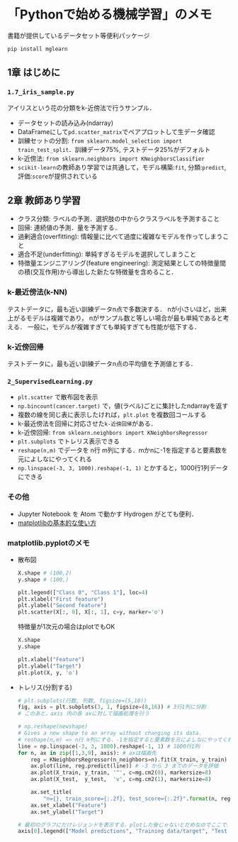 # 「Pythonで始める機械学習」のメモ

書籍が提供しているデータセット等便利パッケージ
```
pip install mglearn
```

## 1章 はじめに
### `1.7_iris_sample.py`
アイリスという花の分類をk-近傍法で行うサンプル．

+ データセットの読み込み(ndarray)
+ DataFrameにして`pd.scatter_matrix`でペアプロットして生データ確認
+ 訓練セットの分割: `from sklearn.model_selection import train_test_split`．訓練データ75%, テストデータ25%がデフォルト
+ k-近傍法: `from sklearn.neighbors import KNeighborsClassifier`
+ `scikit-learn`の教師あり学習では共通して，モデル構築:`fit`, 分類:`predict`, 評価:`score`が提供されている

## 2章 教師あり学習
+ クラス分類: ラベルの予測．選択肢の中からクラスラベルを予測すること
+ 回帰: 連続値の予測．量を予測する．
+ 過剰適合(overfitting): 情報量に比べて過度に複雑なモデルを作ってしまうこと
+ 適合不足(underfitting): 単純すぎるモデルを選択してしまうこと
+ 特徴量エンジニアリング(feature engineering): 測定結果としての特徴量間の積(交互作用)から導出した新たな特徴量を含めること．

### k-最近傍法(k-NN)
テストデータに，最も近い訓練データn点で多数決する．
nが小さいほど，出来上がるモデルは複雑であり，
nがサンプル数と等しい場合が最も単純であると考える．
一般に，モデルが複雑すぎても単純すぎても性能が低下する．

### k-近傍回帰
テストデータに，最も近い訓練データn点の平均値を予測値とする．


### `2_SupervisedLearning.py`
+ `plt.scatter` で散布図を表示
+ `np.bincount(cancer.target)` で，値(ラベル)ごとに集計したndarrayを返す
+ 複数の線を同じ表に表示したければ，`plt.plot` を複数回コールする
+ k-最近傍法を回帰に対応させた`k-近傍回帰`がある．
+ k-近傍回帰: `from sklearn.neighbors import KNeighborsRegressor`
+ `plt.subplots` でトレリス表示できる
+ `reshape(n,m)` でデータを n行 m列にする．mかnに-1を指定すると要素数を元によしなにやってくれる
+ `np.linspace(-3, 3, 1000).reshape(-1, 1)` とかすると，1000行1列データにできる


### その他
+ Jupyter Notebook を Atom で動かす Hydrogen がとても便利．
+ [matplotlibの基本的な使い方](https://qiita.com/Morio/items/d75159bac916174e7654)

### matplotlib.pyplotのメモ
+ 散布図
  ```py
  X.shape # (100,2)
  y.shape # (100,)

  plt.legend(["Class 0", "Class 1"], loc=4)
  plt.xlabel("First feature")
  plt.ylabel("Second feature")
  plt.scatter(X[:, 0], X[:, 1], c=y, marker='o')
  ```

  特徴量が1次元の場合はplotでもOK
  ```py
  X.shape
  y.shape

  plt.xlabel("Feature")
  plt.ylabel("Target")
  plt.plot(X, y, 'o')
  ```

+ トレリス(分割する)
  ```py
  # plt.subplots(行数, 列数, figsize=(5,10))
  fig, axis = plt.subplots(3, 1, figsize=(8,16)) # 3行1列に分割
  # このあと，axis 内の各 axに対して描画処理を行う

  # np.reshape(newshape)
  # Gives a new shape to an array without changing its data.
  # reshape(n,m) => n行 m列にする．-1を指定すると要素数を元によしなにやってくれる
  line = np.linspace(-3, 3, 1000).reshape(-1, 1) # 1000行1列
  for n, ax in zip([1,3,9], axis): # axは描画先
      reg = KNeighborsRegressor(n_neighbors=n).fit(X_train, y_train)
      ax.plot(line, reg.predict(line)) # -3 から 3 までのデータを評価
      ax.plot(X_train, y_train, '^', c=mg.cm2(0), markersize=8)
      ax.plot(X_test,  y_test,  'v', c=mg.cm2(1), markersize=8)

      ax.set_title(
          "n={}, train_score={:.2f}, test_score={:.2f}".format(n, reg.score(X_train, y_train), reg.score(X_test, y_test)))
      ax.set_xlabel("Feature")
      ax.set_ylabel("Target")

  # 最初のグラフにだけレジェンドを表示する．plotした後じゃないとだめなのでここで．
  axis[0].legend(["Model predictions", "Training data/target", "Test data/target"], loc="best")
  ```
